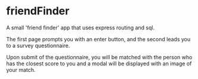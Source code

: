 # friendFinder

A small 'friend finder' app that uses express routing and sql. 

The first page prompts you with an enter button, and the second leads you to a survey questionnaire.

Upon submit of the questionnaire, you will be matched with the person who has the closest score to you and a modal will be displayed with an image of your match.

